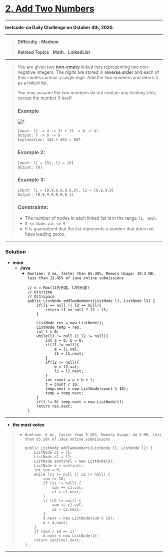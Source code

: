 # [2. Add Two Numbers](https://leetcode.com/problems/add-two-numbers/description/)
---

**leetcode-cn Daily Challenge on October 4th, 2020.**

---

> **Difficulty** : **Medium**
>
> **Related Topics** : **Math**、**LinkedList**

---
> You are given two **non-empty** linked lists representing two non-negative integers.
> The digits are stored in **reverse order** and each of their nodes contain a single digit. Add the two numbers and return it as a linked list.
>
> You may assume the two numbers do not contain any leading zero, except the number 0 itself.
>
> ### Example
> ![1](https://assets.leetcode.com/uploads/2020/10/02/addtwonumber1.jpg)
> ```
> Input: (2 -> 4 -> 3) + (5 -> 6 -> 4)
> Output: 7 -> 0 -> 8
> Explanation: 342 + 465 = 807.
> ```
> 
> ### Example 2:
> ```
> Input: l1 = [0], l2 = [0]
> Output: [0]
> ```
> 
> ### Example 3:
> ```
> Input: l1 = [9,9,9,9,9,9,9], l2 = [9,9,9,9]
> Output: [8,9,9,9,0,0,0,1]
> ```
> 
> ### Constraints:
> * The number of nodes in each linked list is in the range `[1, 100]`.
> * `0 <= Node.val <= 9`
> * It is guaranteed that the list represents a number that does not have leading zeros.

---

### Solution
* **mine**
  * **Java**
    * `Runtime: 2 ms, faster than 65.48%, Memory Usage: 39.2 MB, less than 12.45% of Java online submissions`
      ```
      // n = Max(l1的长度，l2的长度)
      // O(n)time
      // O(1)space
      public ListNode addTwoNumbers(ListNode l1, ListNode l2) {
          if(l1 == null || l2 == null){
              return l1 == null ? l2 : l1;
          }

          ListNode res = new ListNode();
          ListNode temp = res;
          int t = 0;
          while(l1 != null || l2 != null){
              int a = 0, b = 0;
              if(l1 != null){
                  a = l1.val;
                  l1 = l1.next;
              }
              if(l2 != null){
                  b = l2.val;
                  l2 = l2.next;
              }
              int count = a + b + t;
              t = count / 10;
              temp.next = new ListNode(count % 10);
              temp = temp.next;
          }
          if(t != 0) temp.next = new ListNode(t);
          return res.next;
      }
      ```

---

* **the most votes**
>  * `Runtime: 6 ms, faster than 5.38%, Memory Usage: 44.9 MB, less than 85.58% of Java online submissions`
>    ```
>    public ListNode addTwoNumbers(ListNode l1, ListNode l2) {
>        ListNode c1 = l1;
>        ListNode c2 = l2;
>        ListNode sentinel = new ListNode(0);
>        ListNode d = sentinel;
>        int sum = 0;
>        while (c1 != null || c2 != null) {
>            sum /= 10;
>            if (c1 != null) {
>                sum += c1.val;
>                c1 = c1.next;
>            }
>            if (c2 != null) {
>                sum += c2.val;
>                c2 = c2.next;
>            }
>            d.next = new ListNode(sum % 10);
>            d = d.next;
>        }
>        if (sum / 10 == 1)
>            d.next = new ListNode(1);
>        return sentinel.next;
>    }
>    ```

---
